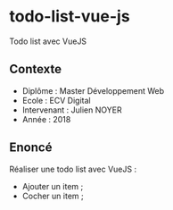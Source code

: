 # todo-list-vue-js
Todo list avec VueJS

## Contexte
- Diplôme : Master Développement Web
- Ecole : ECV Digital
- Intervenant : Julien NOYER
- Année : 2018

## Enoncé
Réaliser une todo list avec VueJS :
- Ajouter un item ;
- Cocher un item ;